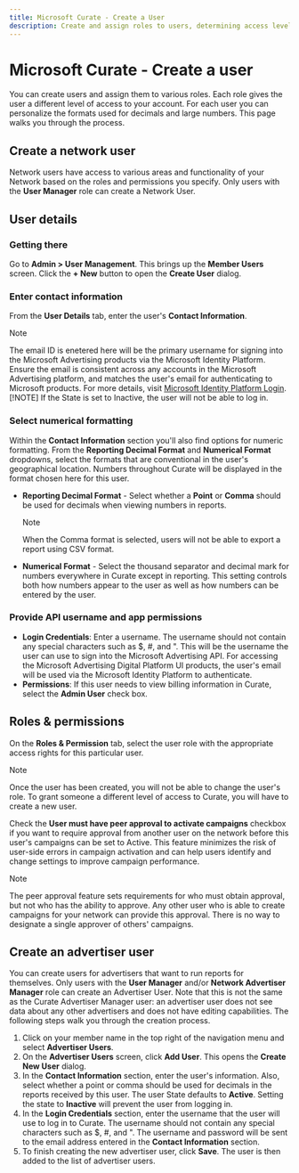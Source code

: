 ```yaml
---
title: Microsoft Curate - Create a User
description: Create and assign roles to users, determining access levels. Personalize decimal and large number formats for each user. Follow the walkthrough. 
---
```


# Microsoft Curate - Create a user

You can create users and assign them to various roles. Each role gives the user a different level of access to your account. For each user you can personalize the formats used for decimals and large numbers. This page walks you through the process.

## Create a network user

Network users have access to various areas and functionality of your Network based on the roles and permissions you specify. Only users with the **User Manager** role can create a Network User.

## User details

### Getting there

Go to **Admin > User Management**. This brings up the **Member Users** screen. Click the **+ New** button to open the **Create User** dialog.

### Enter contact information

From the **User Details** tab, enter the user's **Contact Information**.

> [!NOTE]
> The email ID is enetered here will be the primary username for signing into the Microsoft Advertising products via the Microsoft Identity Platform. Ensure the email is consistent across any accounts in the Microsoft Advertising platform, and matches the user's email for authenticating to Microsoft products. For more details, visit [Microsoft Identity Platform Login](microsoft-identity-platform-login.md).
> [!NOTE]
> If the State is set to Inactive, the user will not be able to log in.

### Select numerical formatting

Within the **Contact Information** section you'll also find options for numeric formatting. From the **Reporting Decimal Format** and **Numerical Format** dropdowns, select the formats that are conventional in the user's geographical location. Numbers throughout Curate will be displayed in the format chosen here for this user.

- **Reporting Decimal Format** - Select whether a **Point** or **Comma** should be used for decimals when viewing numbers in reports. 
   > [!NOTE]
   > When the Comma format is selected, users will not be able to export a report using CSV format.

- **Numerical Format** - Select the thousand separator and decimal mark for numbers everywhere in Curate except in reporting. This setting controls both how numbers appear to the user as well as how numbers can be entered by the user.

### Provide API username and app permissions

- **Login Credentials**: Enter a username. The username should not contain any special characters such as $, \#, and ". This will be the
  username the user can use to sign into the Microsoft Advertising API. For accessing the Microsoft Advertising Digital Platform UI products, the user's email will be used via the Microsoft Identity Platform to authenticate.
- **Permissions**: If this user needs to view billing information in Curate, select the **Admin User** check box.

## Roles & permissions

On the **Roles & Permission** tab, select the user role with the appropriate access rights for this particular
user.

> [!NOTE]
> Once the user has been created, you will not be able to change the user's role. To grant someone a different level of access to Curate, you will have to create a new user.

Check the **User must have peer approval to activate campaigns** checkbox if you want to require approval from another user on the network before this user's campaigns can be set to Active. This feature minimizes the risk of user-side errors in campaign activation and can help users identify and change settings to improve campaign performance.

> [!NOTE]
> The peer approval feature sets requirements for who must obtain approval, but not who has the ability to approve. Any other user who is able to create campaigns for your network can provide this approval. There is no way to designate a single approver of others' campaigns.

## Create an advertiser user

You can create users for advertisers that want to run reports for themselves. Only users with the **User Manager** and/or **Network Advertiser Manager** role can create an Advertiser User. Note that this is not the same as the Curate Advertiser Manager user: an advertiser user does not see data about any other advertisers and does not have editing capabilities. The following steps walk you
through the creation process.

1. Click on your member name in the top right of the navigation menu and select **Advertiser Users**.
1. On the **Advertiser Users** screen, click **Add User**. This opens the **Create New User** dialog.
1. In the **Contact Information** section, enter the user's information. Also, select whether a point or comma should be used for decimals in the reports received by this user. The user State defaults to **Active**. Setting the state to **Inactive** will prevent the user from logging in. 
1. In the **Login Credentials** section, enter the username that the user will use to log in to Curate. The username should not contain any special characters such as $, \#, and ". The username and password will be sent to the email address entered in the **Contact Information** section.
1. To finish creating the new advertiser user, click **Save**. The user is then added to the list of advertiser users.
